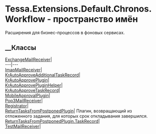 # Tessa.Extensions.Default.Chronos.Workflow - пространство имён
Расширения для бизнес-процессов в фоновых сервисах.
##  __Классы
[ExchangeMailReceiver](T_Tessa_Extensions_Default_Chronos_Workflow_ExchangeMailReceiver.htm)|  
---|---  
[ImapMailReceiver](T_Tessa_Extensions_Default_Chronos_Workflow_ImapMailReceiver.htm)|  
[KrAutoApproveAdditionalTaskRecord](T_Tessa_Extensions_Default_Chronos_Workflow_KrAutoApproveAdditionalTaskRecord.htm)|  
[KrAutoApprovePlugin](T_Tessa_Extensions_Default_Chronos_Workflow_KrAutoApprovePlugin.htm)|  
[KrAutoApprovePluginHelper](T_Tessa_Extensions_Default_Chronos_Workflow_KrAutoApprovePluginHelper.htm)|  
[KrAutoApproveTaskRecord](T_Tessa_Extensions_Default_Chronos_Workflow_KrAutoApproveTaskRecord.htm)|  
[MobileApprovalPlugin](T_Tessa_Extensions_Default_Chronos_Workflow_MobileApprovalPlugin.htm)|  
[Pop3MailReceiver](T_Tessa_Extensions_Default_Chronos_Workflow_Pop3MailReceiver.htm)|  
[Registrator](T_Tessa_Extensions_Default_Chronos_Workflow_Registrator.htm)|  
[ReturnTasksFromPostponedPlugin](T_Tessa_Extensions_Default_Chronos_Workflow_ReturnTasksFromPostponedPlugin.htm)|
Плагин, возвращающий из отложенного задания, для которых срок откладывания
завершился.  
[ReturnTasksFromPostponedPlugin.TaskRecord](T_Tessa_Extensions_Default_Chronos_Workflow_ReturnTasksFromPostponedPlugin_TaskRecord.htm)|  
[TestMailReceiver](T_Tessa_Extensions_Default_Chronos_Workflow_TestMailReceiver.htm)|
